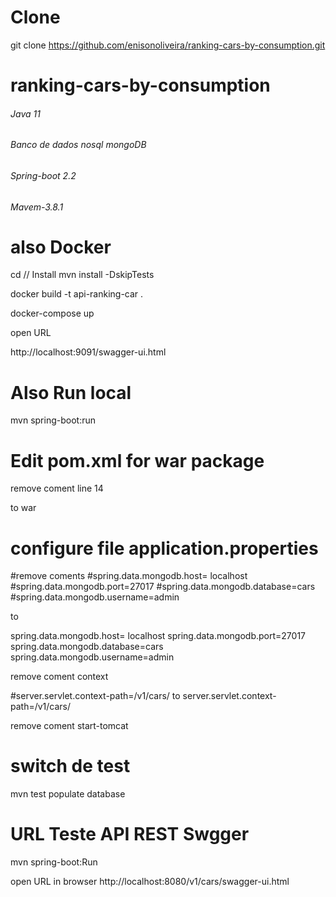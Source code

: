 ﻿# Clone

git clone https://github.com/enisonoliveira/ranking-cars-by-consumption.git


# ranking-cars-by-consumption

<h6>Java 11 </h6>
<h6>Banco de dados nosql mongoDB </h6>
<h6>Spring-boot 2.2</h6>
<h6>Mavem-3.8.1</h6>

# also  Docker

cd <PathToRootDirectory>
// Install
mvn install -DskipTests

docker build -t api-ranking-car .

docker-compose up

open URL 

http://localhost:9091/swagger-ui.html


# Also Run local

mvn spring-boot:run

# Edit pom.xml for war package
remove coment line 14
<!--<packaging>war</packaging>--> to <packaging>war</packaging>

# configure file application.properties
#remove coments 
#spring.data.mongodb.host= localhost
#spring.data.mongodb.port=27017
#spring.data.mongodb.database=cars
#spring.data.mongodb.username=admin

to

spring.data.mongodb.host= localhost
spring.data.mongodb.port=27017
spring.data.mongodb.database=cars
spring.data.mongodb.username=admin

remove coment context

#server.servlet.context-path=/v1/cars/
to
server.servlet.context-path=/v1/cars/

remove coment start-tomcat

# switch de test
mvn test populate database

# URL Teste API REST Swgger

mvn spring-boot:Run

open URL in browser
http://localhost:8080/v1/cars/swagger-ui.html
